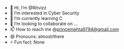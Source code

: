- 👋 Hi, I’m @Ritvizz
- 👀 I’m interested in Cyber Security
- 🌱 I’m currently learning C
- 💞️ I’m looking to collaborate on ...
- 📫 How to reach me @princemehta9794@gmail.com
- 😄 Pronouns: almost/there
- ⚡ Fun fact: None

<!---
Ritvizz-UI/Ritvizz-UI is a ✨ special ✨ repository because its `README.md` (this file) appears on your GitHub profile.
You can click the Preview link to take a look at your changes.
--->
